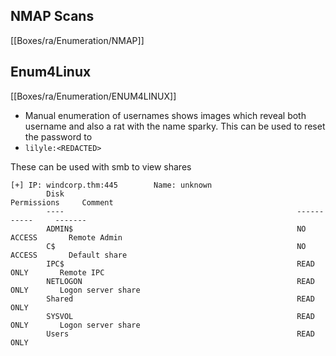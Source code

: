 ## NMAP Scans
[[Boxes/ra/Enumeration/NMAP]]


## Enum4Linux
[[Boxes/ra/Enumeration/ENUM4LINUX]]

-  Manual enumeration of usernames shows images which reveal both username and also a rat with the name sparky. This can be used to reset the password to 
-  `lilyle:<REDACTED>`

These can be used with smb to view shares
```
[+] IP: windcorp.thm:445        Name: unknown                                           
        Disk                                                    Permissions     Comment
        ----                                                    -----------     -------
        ADMIN$                                                  NO ACCESS       Remote Admin
        C$                                                      NO ACCESS       Default share
        IPC$                                                    READ ONLY       Remote IPC
        NETLOGON                                                READ ONLY       Logon server share 
        Shared                                                  READ ONLY
        SYSVOL                                                  READ ONLY       Logon server share 
        Users                                                   READ ONLY
```